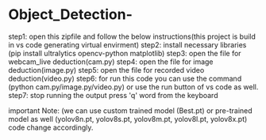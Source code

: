 # Object_Detection-
step1: open this zipfile and follow the below instructions(this project is build in vs code generating virtual envirment)
step2: install necessary libraries (pip install ultralytics opencv-python matplotlib)
step3: open the file for webcam_live deduction(cam.py)
step4: open the file for image deduction(image.py)
step5: open the file for recorded video deduction(video.py)
step6: for run this code you can use the command (python cam.py/image.py/video.py) or use the run button of vs code as well.
step7: stop running the output press 'q' word from the keyboard 


important Note: (we can use custom trained model (Best.pt) or pre-trained model as well (yolov8n.pt, yolov8s.pt, yolov8m.pt, yolov8l.pt, yolov8x.pt) code change accordingly.
